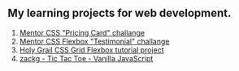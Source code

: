 ## My learning projects for web development.

1. [Mentor CSS "Pricing Card" challange](https://dexoteric.github.io/learning-projects-for-web-dev/zachg-mentor-css-pricing-card-challange/index.html)
2. [Mentor CSS Flexbox "Testimonial" challange](https://dexoteric.github.io/learning-projects-for-web-dev/zachg-mentor-css-flexbox-testimonials-challange/index.html)
3. [Holy Grail CSS Grid Flexbox tutorial project](https://dexoteric.github.io/learning-projects-for-web-dev/zachg-holy-grail-css-grid-flexbox/index.html)
4. [zackg -  Tic Tac Toe - Vanilla JavaScript](https://dexoteric.github.io/learning-projects-for-web-dev/zachg-tictactoe/index.html)
